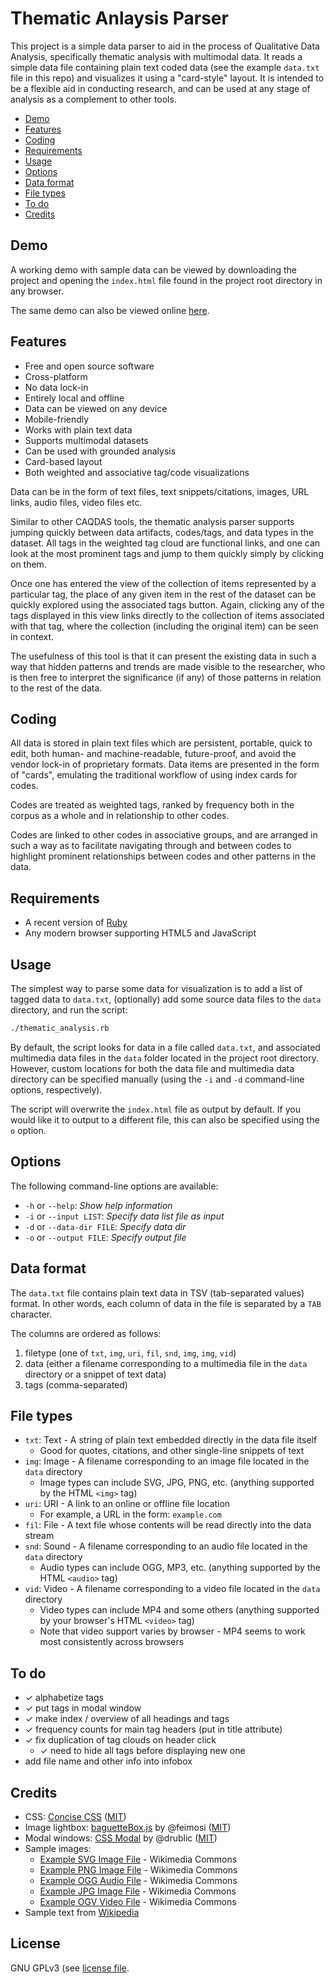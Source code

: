 # Thematic Anlaysis Parser

This project is a simple data parser to aid in the process of Qualitative Data Analysis, specifically thematic analysis with multimodal data. It reads a simple data file containing plain text coded data (see the example `data.txt` file in this repo) and visualizes it using a "card-style" layout. It is intended to be a flexible aid in conducting research, and can be used at any stage of analysis as a complement to other tools.

* [Demo](#demo)
* [Features](#features)
* [Coding](#coding)
* [Requirements](#requirements)
* [Usage](#usage)
* [Options](#options)
* [Data format](#data-format)
* [File types](#file-types)
* [To do](#to-do)
* [Credits](#credits)

## Demo

A working demo with sample data can be viewed by downloading the project and opening the `index.html` file found in the project root directory in any browser.

The same demo can also be viewed online [here](https://dohliam.github.io/thematic-analysis-parser).

## Features

* Free and open source software
* Cross-platform
* No data lock-in
* Entirely local and offline
* Data can be viewed on any device
* Mobile-friendly
* Works with plain text data
* Supports multimodal datasets
* Can be used with grounded analysis
* Card-based layout
* Both weighted and associative tag/code visualizations

Data can be in the form of text files, text snippets/citations, images, URL links, audio files, video files etc.

Similar to other CAQDAS tools, the thematic analysis parser supports jumping quickly between data artifacts, codes/tags, and data types in the dataset. All tags in the weighted tag cloud are functional links, and one can look at the most prominent tags and jump to them quickly simply by clicking on them.

Once one has entered the view of the collection of items represented by a particular tag, the place of any given item in the rest of the dataset can be quickly explored using the associated tags button. Again, clicking any of the tags displayed in this view links directly to the collection of items associated with that tag, where the collection (including the original item) can be seen in context.

The usefulness of this tool is that it can present the existing data in such a way that hidden patterns and trends are made visible to the researcher, who is then free to interpret the significance (if any) of those patterns in relation to the rest of the data.

## Coding

All data is stored in plain text files which are persistent, portable, quick to edit, both human- and machine-readable, future-proof, and avoid the vendor lock-in of proprietary formats. Data items are presented in the form of "cards", emulating the traditional workflow of using index cards for codes.

Codes are treated as weighted tags, ranked by frequency both in the corpus as a whole and in relationship to other codes.

Codes are linked to other codes in associative groups, and are arranged in such a way as to facilitate navigating through and between codes to highlight prominent relationships between codes and other patterns in the data.

## Requirements

* A recent version of [Ruby](https://www.ruby-lang.org/)
* Any modern browser supporting HTML5 and JavaScript

## Usage

The simplest way to parse some data for visualization is to add a list of tagged data to `data.txt`, (optionally) add some source data files to the `data` directory, and run the script:

```bash
./thematic_analysis.rb
```

By default, the script looks for data in a file called `data.txt`, and associated multimedia data files in the `data` folder located in the project root directory. However, custom locations for both the data file and multimedia data directory can be specified manually (using the `-i` and `-d` command-line options, respectively).

The script will overwrite the `index.html` file as output by default. If you would like it to output to a different file, this can also be specified using the `o` option.

## Options

The following command-line options are available:

* `-h` or `--help`: _Show help information_
* `-i` or `--input LIST`: _Specify data list file as input_
* `-d` or `--data-dir FILE`: _Specify data dir_
* `-o` or `--output FILE`: _Specify output file_

## Data format

The `data.txt` file contains plain text data in TSV (tab-separated values) format. In other words, each column of data in the file is separated by a `TAB` character.

The columns are ordered as follows:

1. filetype (one of `txt`, `img`, `uri`, `fil`, `snd`, `img`, `img`, `vid`)
2. data (either a filename corresponding to a multimedia file in the `data` directory or a snippet of text data)
3. tags (comma-separated)

## File types

* `txt`: Text - A string of plain text embedded directly in the data file itself
  * Good for quotes, citations, and other single-line snippets of text
* `img`: Image - A filename corresponding to an image file located in the `data` directory
  * Image types can include SVG, JPG, PNG, etc. (anything supported by the HTML `<img>` tag)
* `uri`: URI - A link to an online or offline file location
  * For example, a URL in the form: `example.com`
* `fil`: File - A text file whose contents will be read directly into the data stream
* `snd`: Sound - A filename corresponding to an audio file located in the `data` directory
  * Audio types can include OGG, MP3, etc. (anything supported by the HTML `<audio>` tag)
* `vid`: Video - A filename corresponding to a video file located in the `data` directory
  * Video types can include MP4 and some others (anything supported by your browser's HTML `<video>` tag)
  * Note that video support varies by browser - MP4 seems to work most consistently across browsers

## To do

* ✓ alphabetize tags
* ✓ put tags in modal window
* ✓ make index / overview of all headings and tags
* ✓ frequency counts for main tag headers (put in title attribute)
* ✓ fix duplication of tag clouds on header click
  * ✓ need to hide all tags before displaying new one
* add file name and other info into infobox

## Credits

* CSS: [Concise CSS](https://github.com/ConciseCSS/concise.css) ([MIT](https://github.com/ConciseCSS/concise.css/blob/dev/LICENSE))
* Image lightbox: [baguetteBox.js](https://github.com/feimosi/baguetteBox.js) by @feimosi ([MIT](https://github.com/feimosi/baguetteBox.js/blob/dev/LICENSE))
* Modal windows: [CSS Modal](https://github.com/drublic/css-modal) by @drublic ([MIT](https://github.com/drublic/css-modal/blob/master/LICENSE))
* Sample images:
  * [Example SVG Image File](https://commons.wikimedia.org/wiki/File:Example_en.svg) - Wikimedia Commons
  * [Example PNG Image File](https://commons.wikimedia.org/wiki/File:Example.png) - Wikimedia Commons
  * [Example OGG Audio File](https://commons.wikimedia.org/wiki/File:Example.ogg) - Wikimedia Commons
  * [Example JPG Image File](https://commons.wikimedia.org/wiki/File:Example_image_not_to_be_used_in_article_namespace.jpg) - Wikimedia Commons
  * [Example OGV Video File](https://commons.wikimedia.org/wiki/File:Testing.ogv) - Wikimedia Commons
* Sample text from [Wikipedia](https://en.wikipedia.org/wiki/Battle_of_Caishi)

## License

GNU GPLv3 (see [license file](COPYING).
